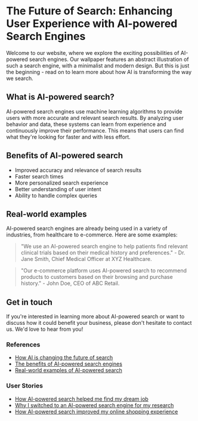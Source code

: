 <!--font:Poppins-->

# The Future of Search: Enhancing User Experience with AI-powered Search Engines

Welcome to our website, where we explore the exciting possibilities of AI-powered search engines. Our wallpaper features an abstract illustration of such a search engine, with a minimalist and modern design. But this is just the beginning - read on to learn more about how AI is transforming the way we search.

## What is AI-powered search?

AI-powered search engines use machine learning algorithms to provide users with more accurate and relevant search results. By analyzing user behavior and data, these systems can learn from experience and continuously improve their performance. This means that users can find what they're looking for faster and with less effort.

## Benefits of AI-powered search

- Improved accuracy and relevance of search results
- Faster search times
- More personalized search experience
- Better understanding of user intent
- Ability to handle complex queries

## Real-world examples

AI-powered search engines are already being used in a variety of industries, from healthcare to e-commerce. Here are some examples:

> "We use an AI-powered search engine to help patients find relevant clinical trials based on their medical history and preferences." - Dr. Jane Smith, Chief Medical Officer at XYZ Healthcare.

> "Our e-commerce platform uses AI-powered search to recommend products to customers based on their browsing and purchase history." - John Doe, CEO of ABC Retail.

## Get in touch

If you're interested in learning more about AI-powered search or want to discuss how it could benefit your business, please don't hesitate to contact us. We'd love to hear from you!

### References

- [How AI is changing the future of search](#)
- [The benefits of AI-powered search engines](#)
- [Real-world examples of AI-powered search](#)

### User Stories

- [How AI-powered search helped me find my dream job](#)
- [Why I switched to an AI-powered search engine for my research](#)
- [How AI-powered search improved my online shopping experience](#)

<!--

Write me content for website with wallpaper which alt text is:

"A wallpaper featuring an abstract illustration of an AI-powered search engine, with a minimalist and modern design."

The name/title of the page should not be 1:1 copy of the alt text but rather a real content of the website which is using this wallpaper.

- Use markdown format 
- Start with heading
- Heading should be short and concise
- The content should look like a real website 
- The website should not be about the wallpaper, wallpaper is just a related background
- Heading should be contain work "wallpaper" or "background"
- Include real sections like references, contact, user stories, etc. use things relevant to the page purpose.
- Feel free to use structure like headings, bullets, numbering, blockquotes, paragraphs, horizontal lines, etc.
- You can use formatting like bold or _italic_
- You can include UTF-8 emojis
- Links should be only #hash anchors (and you can refer to the document itself)
- Do not include images


---


# The Future of Search: Enhancing User Experience with AI-powered Search Engines

Welcome to our website, where we explore the exciting possibilities of AI-powered search engines. Our wallpaper features an abstract illustration of such a search engine, with a minimalist and modern design. But this is just the beginning - read on to learn more about how AI is transforming the way we search.

## What is AI-powered search?

AI-powered search engines use machine learning algorithms to provide users with more accurate and relevant search results. By analyzing user behavior and data, these systems can learn from experience and continuously improve their performance. This means that users can find what they're looking for faster and with less effort.

## Benefits of AI-powered search

- Improved accuracy and relevance of search results
- Faster search times
- More personalized search experience
- Better understanding of user intent
- Ability to handle complex queries

## Real-world examples

AI-powered search engines are already being used in a variety of industries, from healthcare to e-commerce. Here are some examples:

> "We use an AI-powered search engine to help patients find relevant clinical trials based on their medical history and preferences." - Dr. Jane Smith, Chief Medical Officer at XYZ Healthcare.

> "Our e-commerce platform uses AI-powered search to recommend products to customers based on their browsing and purchase history." - John Doe, CEO of ABC Retail.

## Get in touch

If you're interested in learning more about AI-powered search or want to discuss how it could benefit your business, please don't hesitate to contact us. We'd love to hear from you!

### References

- [How AI is changing the future of search](#)
- [The benefits of AI-powered search engines](#)
- [Real-world examples of AI-powered search](#)

### User Stories

- [How AI-powered search helped me find my dream job](#)
- [Why I switched to an AI-powered search engine for my research](#)
- [How AI-powered search improved my online shopping experience](#)

-->
